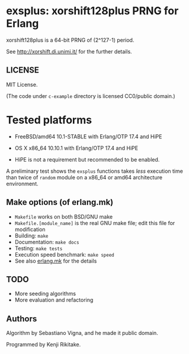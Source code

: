 # exsplus: xorshift128plus PRNG for Erlang

xorshift128plus is a 64-bit PRNG of (2^127-1) period.

See <http://xorshift.di.unimi.it/> for the further details.

## LICENSE

MIT License.

(The code under `c-example` directory is licensed CC0/public domain.)

# Tested platforms

* FreeBSD/amd64 10.1-STABLE with Erlang/OTP 17.4 and HiPE
* OS X x86\_64 10.10.1 with Erlang/OTP 17.4 and HiPE

* HiPE is not a requirement but recommended to be enabled.

A preliminary test shows the `exsplus` functions takes *less* execution time
than twice of `random` module on a x86\_64 or amd64 architecture environment.

## Make options (of erlang.mk)

* `Makefile` works on both BSD/GNU make
* `Makefile.[module_name]` is the real GNU make file; edit this file for modification
* Building: `make`
* Documentation: `make docs`
* Testing: `make tests`
* Execution speed benchmark: `make speed`
* See also [erlang.mk](https://github.com/extend/erlang.mk) for the details

## TODO

* More seeding algorithms
* More evaluation and refactoring

## Authors

Algorithm by Sebastiano Vigna, and he made it public domain.

Programmed by Kenji Rikitake.

